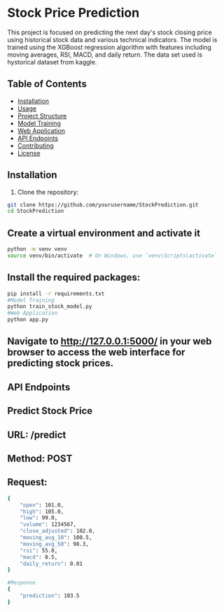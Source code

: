 # Stock Price Prediction

This project is focused on predicting the next day's stock closing price using historical stock data and various technical indicators. The model is trained using the XGBoost regression algorithm with features including moving averages, RSI, MACD, and daily return. The data set used is hystorical dataset from kaggle.

## Table of Contents

- [Installation](#installation)
- [Usage](#usage)
- [Project Structure](#project-structure)
- [Model Training](#model-training)
- [Web Application](#web-application)
- [API Endpoints](#api-endpoints)
- [Contributing](#contributing)
- [License](#license)

## Installation

1. Clone the repository:

```bash
git clone https://github.com/yourusername/StockPrediction.git
cd StockPrediction
```
## Create a virtual environment and activate it
```bash
python -m venv venv
source venv/bin/activate  # On Windows, use `venv\Scripts\activate`
```
## Install the required packages:
```bash
pip install -r requirements.txt
#Model Training
python train_stock_model.py
#Web Application
python app.py
```
## Navigate to http://127.0.0.1:5000/ in your web browser to access the web interface for predicting stock prices.

## API Endpoints
## Predict Stock Price
## URL: /predict
## Method: POST
## Request:
```bash
{
    "open": 101.0,
    "high": 105.0,
    "low": 99.0,
    "volume": 1234567,
    "close_adjusted": 102.0,
    "moving_avg_10": 100.5,
    "moving_avg_50": 98.3,
    "rsi": 55.0,
    "macd": 0.5,
    "daily_return": 0.01
}

#Response
{
    "prediction": 103.5
}

```
